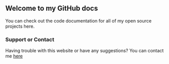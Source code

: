 ## Welcome to my GitHub docs
You can check out the code documentation for all of my open source projects here.

<script>document.body.innerText = document.body.innerText + " See you later"</script>
### Support or Contact

Having trouble with this website or have any suggestions? You can contact me [here](/contact)
